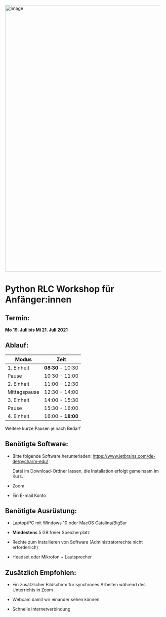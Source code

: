 <img width="859" alt="image" src="https://user-images.githubusercontent.com/36702096/125438950-af3126c4-6a23-428f-b15b-49901a5d0bf9.png">


# Python RLC Workshop für Anfänger:innen

## Termin: 

**Mo 19. Juli bis Mi 21. Juli 2021**

## Ablauf:

| Modus       | Zeit         |
| ----------- | -------------|
| 1. Einheit  | **08:30** - 10:30|
| Pause       | 10:30 - 11:00|
| 2. Einheit  | 11:00 - 12:30|
| Mittagspause| 12:30 - 14:00|
| 3. Einheit  | 14:00 - 15:30|
| Pause       | 15:30 - 16:00|
| 4. Einheit  | 16:00 - **18:00**|

Weitere kurze Pausen je nach Bedarf

## Benötigte Software:

+ Bitte folgende Software herunterladen: https://www.jetbrains.com/de-de/pycharm-edu/

  Datei im Download-Ordner lassen, die Installation erfolgt gemeinsam im Kurs.

+ Zoom
+ Ein E-mail Konto 

## Benötigte Ausrüstung:

+ Laptop/PC mit Windows 10 oder MacOS Catalina/BigSur

+ **Mindestens** 5 GB freier Speicherplatz 

+ Rechte zum Installieren von Software (Administratorrechte nicht erforderlich)

+ Headset oder Mikrofon + Lautsprecher


## Zusätzlich Empfohlen: 

+ Ein zusätzlicher Bildschirm für synchrones Arbeiten während des Unterrichts in Zoom

+ Webcam damit wir einander sehen können

+ Schnelle Internetverbindung



